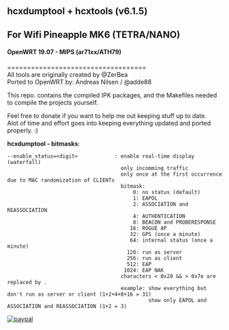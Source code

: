 ## hcxdumptool + hcxtools (v6.1.5) 
## For Wifi Pineapple MK6 (TETRA/NANO)  
#### OpenWRT 19.07 - MIPS (ar71xx/ATH79)  

===================================  
All tools are originally created by @ZerBea  
Ported to OpenWRT by: Andreas Nilsen / @adde88

This repo. contains the compiled IPK packages, and the Makefiles needed to compile the projects yourself.  

Feel free to donate if you want to help me out keeping stuff up to date.  
Alot of time and effort goes into keeping everything updated and ported properly. :)
  

**hcxdumptool - bitmasks**:
```
--enable_status=<digit>            : enable real-time display (waterfall)
                                     only incomming traffic
                                     only once at the first occurrence due to MAC randomization of CLIENTs
                                     bitmask:
                                         0: no status (default)
                                         1: EAPOL
                                         2: ASSOCIATION and REASSOCIATION
                                         4: AUTHENTICATION
                                         8: BEACON and PROBERESPONSE
                                        16: ROGUE AP
                                        32: GPS (once a minute)
                                        64: internal status (once a minute)
                                       128: run as server
                                       256: run as client
                                       512: EAP
                                      1024: EAP NAK
                                     characters < 0x20 && > 0x7e are replaced by .
                                     example: show everything but don't run as server or client (1+2+4+8+16 = 31)
                                              show only EAPOL and ASSOCIATION and REASSOCIATION (1+2 = 3)
```

[![paypal](https://www.paypalobjects.com/en_US/NO/i/btn/btn_donateCC_LG.gif)](https://www.paypal.com/cgi-bin/webscr?cmd=_s-xclick&hosted_button_id=4HJM939H9PHWW)
